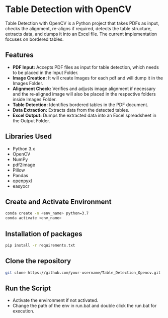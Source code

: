 # Table Detection with OpenCV

Table Detection with OpenCV is a Python project that takes PDFs as input, checks the alignment, re-aligns if required, detects the table structure, extracts data, and dumps it into an Excel file. The current implementation focuses on bordered tables.

## Features

- **PDF Input:** Accepts PDF files as input for table detection, which needs to be placed in the Input Folder.
- **Image Creation:** It will create Images for each pdf and will dump it in the Images Folder.
- **Alignment Check:** Verifies and adjusts image alignment if necessary and the re-aligned image will also be placed in the respective folders inside Images Folder.
- **Table Detection:** Identifies bordered tables in the PDF document.
- **Data Extraction:** Extracts data from the detected tables.
- **Excel Output:** Dumps the extracted data into an Excel spreadsheet in the Output Folder.

## Libraries Used

- Python 3.x
- OpenCV
- NumPy
- pdf2image
- Pillow
- Pandas
- openpyxl
- easyocr

## Create and Activate Environment
```bash
conda create -n <env_name> python=3.7
conda activate <env_name>
```
## Installation of packages

```bash
pip install -r requirements.txt
```

## Clone the repository

```bash
git clone https://github.com/your-username/Table_Detection_Opencv.git
```

## Run the Script

- Activate the environment if not activated.
- Change the path of the env in run.bat and double click the run.bat for execution.